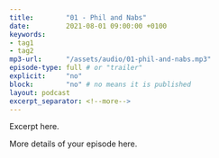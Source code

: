 ```yaml
---
title:        "01 - Phil and Nabs"
date:         2021-08-01 09:00:00 +0100
keywords:
- tag1
- tag2
mp3-url:      "/assets/audio/01-phil-and-nabs.mp3"
episode-type: full # or "trailer"
explicit:     "no"
block:        "no" # no means it is published
layout: podcast
excerpt_separator: <!--more-->
---
```

Excerpt here.
<!--more-->

More details of your episode here.
